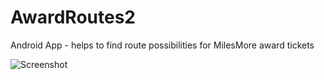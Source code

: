 # AwardRoutes2
Android App - helps to find route possibilities for MilesMore award tickets

![Screenshot](http://robertsadlowski.pl/app/Screenshot_2017-09-14-18-00-42.png)
